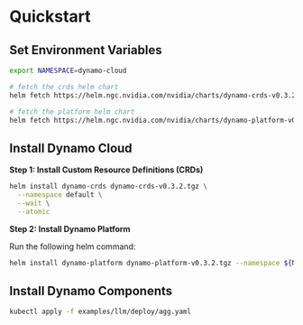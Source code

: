 # Quickstart

## Set Environment Variables

```bash
export NAMESPACE=dynamo-cloud

# fetch the crds helm chart
helm fetch https://helm.ngc.nvidia.com/nvidia/charts/dynamo-crds-v0.3.2.tgz

# fetch the platform helm chart
helm fetch https://helm.ngc.nvidia.com/nvidia/charts/dynamo-platform-v0.3.2.tgz

```

## Install Dynamo Cloud

**Step 1: Install Custom Resource Definitions (CRDs)**

```bash
helm install dynamo-crds dynamo-crds-v0.3.2.tgz \
  --namespace default \
  --wait \
  --atomic
```

**Step 2: Install Dynamo Platform**

Run the following helm command:

```bash
helm install dynamo-platform dynamo-platform-v0.3.2.tgz --namespace ${NAMESPACE}
```

## Install Dynamo Components

```bash
kubectl apply -f examples/llm/deploy/agg.yaml
```

